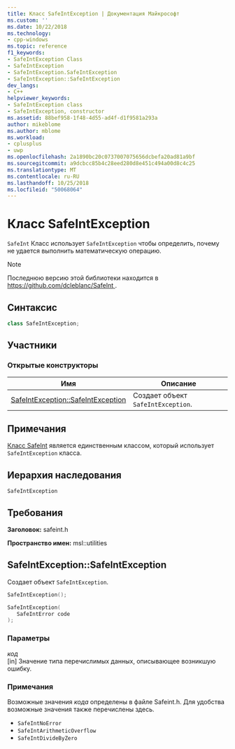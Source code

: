 ```yaml
---
title: Класс SafeIntException | Документация Майкрософт
ms.custom: ''
ms.date: 10/22/2018
ms.technology:
- cpp-windows
ms.topic: reference
f1_keywords:
- SafeIntException Class
- SafeIntException
- SafeIntException.SafeIntException
- SafeIntException::SafeIntException
dev_langs:
- C++
helpviewer_keywords:
- SafeIntException class
- SafeIntException, constructor
ms.assetid: 88bef958-1f48-4d55-ad4f-d1f9581a293a
author: mikeblome
ms.author: mblome
ms.workload:
- cplusplus
- uwp
ms.openlocfilehash: 2a1890bc20c0737007075656dcbefa20ad81a9bf
ms.sourcegitcommit: a9dcbcc85b4c28eed280d8e451c494a00d8c4c25
ms.translationtype: MT
ms.contentlocale: ru-RU
ms.lasthandoff: 10/25/2018
ms.locfileid: "50068064"
---
```

# <a name="safeintexception-class"></a>Класс SafeIntException

`SafeInt` Класс использует `SafeIntException` чтобы определить, почему не удается выполнить математическую операцию.

> [!NOTE]
> Последнюю версию этой библиотеки находится в [ https://github.com/dcleblanc/SafeInt ](https://github.com/dcleblanc/SafeInt).

## <a name="syntax"></a>Синтаксис

```cpp
class SafeIntException;
```

## <a name="members"></a>Участники

### <a name="public-constructors"></a>Открытые конструкторы

Имя                                                    | Описание
------------------------------------------------------- | ------------------------------------
[SafeIntException::SafeIntException](#safeintexception) | Создает объект `SafeIntException`.

## <a name="remarks"></a>Примечания

[Класс SafeInt](../windows/safeint-class.md) является единственным классом, который использует `SafeIntException` класса.

## <a name="inheritance-hierarchy"></a>Иерархия наследования

`SafeIntException`

## <a name="requirements"></a>Требования

**Заголовок:** safeint.h

**Пространство имен:** msl::utilities

## <a name="safeintexception"></a>SafeIntException::SafeIntException

Создает объект `SafeIntException`.

```cpp
SafeIntException();

SafeIntException(
   SafeIntError code
);
```

### <a name="parameters"></a>Параметры

*код*<br/>
[in] Значение типа перечислимых данных, описывающее возникшую ошибку.

### <a name="remarks"></a>Примечания

Возможные значения *кода* определены в файле Safeint.h. Для удобства возможные значения также перечислены здесь.

- `SafeIntNoError`
- `SafeIntArithmeticOverflow`
- `SafeIntDivideByZero`
